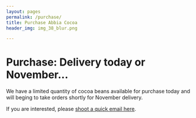 ```yaml
---
layout: pages
permalink: /purchase/
title: Purchase Abbia Cocoa
header_img: img_38_blur.png

---
```


<h1 class="is-uppercase is-size-1"><span>Purchase:</span> Delivery today or November...</h1>
We have a limited quantity of cocoa beans available for purchase today and will beging to take orders shortly for November delivery. 

If you are interested, please [shoot a quick email here](mailto:zises@jigoro.org). 